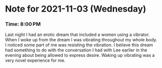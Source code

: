 # Note for 2021-11-03 (Wednesday)
### Time: 8:00 PM

Last night I had an erotic dream that included a women using a vibrator. When I woke up from the dream I was vibrating throughout my whole body.   I noticed some part of me was resisting the vibration.   I believe this dream had something to do with the conversation I had with Lee earlier in the evening about being allowed to express desire. Waking up vibrating was a very novel experience for me.
